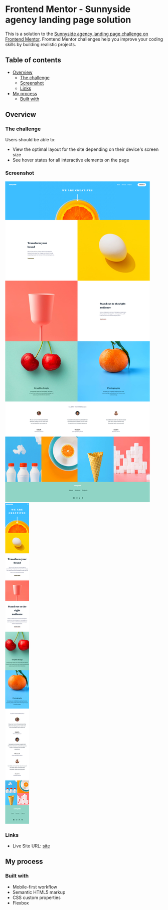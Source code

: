 # Frontend Mentor - Sunnyside agency landing page solution

This is a solution to the [Sunnyside agency landing page challenge on Frontend Mentor](https://www.frontendmentor.io/challenges/sunnyside-agency-landing-page-7yVs3B6ef). Frontend Mentor challenges help you improve your coding skills by building realistic projects.

## Table of contents

- [Overview](#overview)
  - [The challenge](#the-challenge)
  - [Screenshot](#screenshot)
  - [Links](#links)
- [My process](#my-process)
  - [Built with](#built-with)


## Overview

### The challenge

Users should be able to:

- View the optimal layout for the site depending on their device's screen size
- See hover states for all interactive elements on the page


### Screenshot

![desktop screenshot](./screenshots/desktop-screenshot.png)
![mobile screenshot](./screenshots/mobile-screenshot.png)

### Links

- Live Site URL: [site](https://mohamedyasser27.github.io/Sunnyside-agency-landing-page/)

## My process

### Built with

- Mobile-first workflow
- Semantic HTML5 markup
- CSS custom properties
- Flexbox
